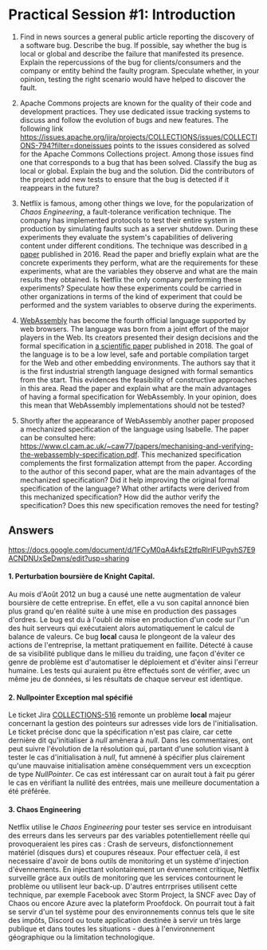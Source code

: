 # Practical Session #1: Introduction

1. Find in news sources a general public article reporting the discovery of a software bug. Describe the bug. If possible, say whether the bug is local or global and describe the failure that manifested its presence. Explain the repercussions of the bug for clients/consumers and the company or entity behind the faulty program. Speculate whether, in your opinion, testing the right scenario would have helped to discover the fault.

2. Apache Commons projects are known for the quality of their code and development practices. They use dedicated issue tracking systems to discuss and follow the evolution of bugs and new features. The following link https://issues.apache.org/jira/projects/COLLECTIONS/issues/COLLECTIONS-794?filter=doneissues points to the issues considered as solved for the Apache Commons Collections project. Among those issues find one that corresponds to a bug that has been solved. Classify the bug as local or global. Explain the bug and the solution. Did the contributors of the project add new tests to ensure that the bug is detected if it reappears in the future?

3. Netflix is famous, among other things we love, for the popularization of *Chaos Engineering*, a fault-tolerance verification technique. The company has implemented protocols to test their entire system in production by simulating faults such as a server shutdown. During these experiments they evaluate the system's capabilities of delivering content under different conditions. The technique was described in [a paper](https://arxiv.org/ftp/arxiv/papers/1702/1702.05843.pdf) published in 2016. Read the paper and briefly explain what are the concrete experiments they perform, what are the requirements for these experiments, what are the variables they observe and what are the main results they obtained. Is Netflix the only company performing these experiments? Speculate how these experiments could be carried in other organizations in terms of the kind of experiment that could be performed and the system variables to observe during the experiments.

4. [WebAssembly](https://webassembly.org/) has become the fourth official language supported by web browsers. The language was born from a joint effort of the major players in the Web. Its creators presented their design decisions and the formal specification in [a scientific paper](https://people.mpi-sws.org/~rossberg/papers/Haas,%20Rossberg,%20Schuff,%20Titzer,%20Gohman,%20Wagner,%20Zakai,%20Bastien,%20Holman%20-%20Bringing%20the%20Web%20up%20to%20Speed%20with%20WebAssembly.pdf) published in 2018. The goal of the language is to be a low level, safe and portable compilation target for the Web and other embedding environments. The authors say that it is the first industrial strength language designed with formal semantics from the start. This evidences the feasibility of constructive approaches in this area. Read the paper and explain what are the main advantages of having a formal specification for WebAssembly. In your opinion, does this mean that WebAssembly implementations should not be tested? 

5.  Shortly after the appearance of WebAssembly another paper proposed a mechanized specification of the language using Isabelle. The paper can be consulted here: https://www.cl.cam.ac.uk/~caw77/papers/mechanising-and-verifying-the-webassembly-specification.pdf. This mechanized specification complements the first formalization attempt from the paper. According to the author of this second paper, what are the main advantages of the mechanized specification? Did it help improving the original formal specification of the language? What other artifacts were derived from this mechanized specification? How did the author verify the specification? Does this new specification removes the need for testing?

## Answers

https://docs.google.com/document/d/1FCyM0qA4kfsE2tfpRlrlFUPgvhS7E9ACNDNUxSeDwns/edit?usp=sharing

#### 1. Perturbation boursière de Knight Capital.
Au mois d'Août 2012 un bug a causé une nette augmentation de valeur boursière de cette entreprise. En effet, elle a vu son capital 
annoncé bien plus grand qu'en réalité suite à une mise en production des passages d'ordres.
Le bug est du à l'oubli de mise en production d'un code sur l'un des huit serveurs qui exécutaient alors automatiquement le calcul
de balance de valeurs. Ce bug <b>local</b> causa le plongeont de la valeur des actions de l'entreprise, la mettant pratiquement en faillite.
Détecté à cause de sa visibilité publique dans le millieu du traiding, une façon d'éviter ce genre de problème est d'automatiser le
déploiement et d'éviter ainsi l'erreur humaine. Les tests qui auraient pu être effectués sont de vérifier, avec un même jeu de données,
si les résultats de chaque serveur est identique.

#### 2. Nullpointer Exception mal spécifié
Le ticket Jira <a href="https://issues.apache.org/jira/browse/COLLECTIONS-516">COLLECTIONS-516</a> remonte un problème <b>local</b> majeur
concernant la gestion des pointeurs sur adresses vide lors de l'initialisation. Le ticket précise donc que la spécification n'est pas claire,
car cette dernière dit qu'initialiser à <i>null</i> amènera à <i>null</i>. Dans les commentaires, ont peut suivre l'évolution de la résolution
qui, partant d'une solution visant à tester le cas d'initialisation à <i>null</i>, fut amnené à spécifier plus clairement qu'une mauvaise 
initialisation amène conséquemment vers un excecption de type <i>NullPointer</i>.
Ce cas est intéressant car on aurait tout à fait pu gérer le cas en vérifiant la nullité des entrées, mais une meilleure documentation a été 
préférée.

#### 3. Chaos Engineering
Netflix utilise le <i>Chaos Engineering</i> pour tester ses service en introduisant des erreurs dans les serveurs par des variables potentiellement
réelle qui provoqueraient les pires cas : Crash de serveurs, disfonctionnement matériel (disques durs) et coupures réseaux.
Pour effectuer celà, il est necessaire d'avoir de bons outils de monitoring et un système d'injection d'évennements. En injecttant volontairement un
évennement critique, Netflix surveille grâce aux outils de monitoring que les services contournent le problème ou utilisent leur back-up.
D'autres entrrprises utilisent cette technique, par exemple Facebook avec Storm Project, la SNCF avec Day of Chaos ou encore Azure avec la plateform
Proofdock.
On pourrait tout à fait se servir d'un tel système pour des environnements connus tels que le site des impôts, Discord ou toute application destinée à
servir un très large publique et dans toutes les situations - dues à l'environnement géographique ou la limitation technologique.
